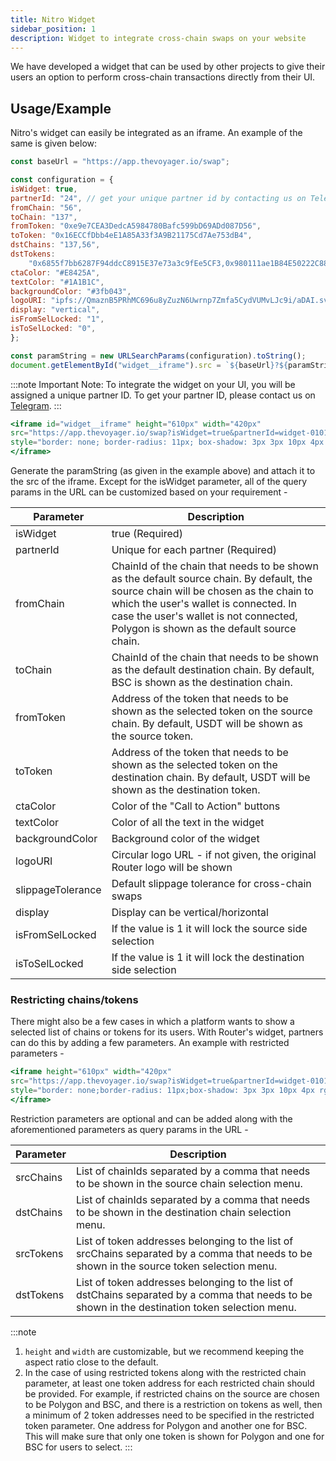 ```yaml
---
title: Nitro Widget
sidebar_position: 1
description: Widget to integrate cross-chain swaps on your website
---
```


We have developed a widget that can be used by other projects to give their users an option to perform cross-chain transactions directly from their UI.

## Usage/Example
Nitro's widget can easily be integrated as an iframe. An example of the same is given below:
```jsx
const baseUrl = "https://app.thevoyager.io/swap";

const configuration = {
isWidget: true,
partnerId: "24", // get your unique partner id by contacting us on Telegram or emailing us at contact@routerprotocol.com
fromChain: "56",
toChain: "137",
fromToken: "0xe9e7CEA3DedcA5984780Bafc599bD69ADd087D56",
toToken: "0x16ECCfDbb4eE1A85A33f3A9B21175Cd7Ae753dB4",
dstChains: "137,56",
dstTokens:
    "0x6855f7bb6287F94ddcC8915E37e73a3c9fEe5CF3,0x980111ae1B84E50222C8843e3A7a038F36Fecd2b",
ctaColor: "#E8425A",
textColor: "#1A1B1C",
backgroundColor: "#3fb043",
logoURI: "ipfs://QmaznB5PRhMC696u8yZuzN6Uwrnp7Zmfa5CydVUMvLJc9i/aDAI.svg",
display: "vertical",
isFromSelLocked: "1",
isToSelLocked: "0",
};

const paramString = new URLSearchParams(configuration).toString();
document.getElementById("widget__iframe").src = `${baseUrl}?${paramString}`;
```

:::note
Important Note: 
To integrate the widget on your UI, you will be assigned a unique partner ID. To get your partner ID, please contact us on [Telegram](https://t.me/Add_ith).
:::

```jsx
<iframe id="widget__iframe" height="610px" width="420px" 
src="https://app.thevoyager.io/swap?isWidget=true&partnerId=widget-0101&fromChain=56&toChain=137&fromToken=0xe9e7CEA3DedcA5984780Bafc599bD69ADd087D56&toToken=0x16ECCfDbb4eE1A85A33f3A9B21175Cd7Ae753dB4"
style="border: none; border-radius: 11px; box-shadow: 3px 3px 10px 4px rgba(0, 0, 0, 0.05);">
</iframe>
```

Generate the paramString (as given in the example above) and attach it to the src of the iframe. Except for the isWidget parameter, all of the query params in the URL can be customized based on your requirement -

| **Parameter** | **Description** |
| -------- | -------- |
| isWidget | true (Required) |
| partnerId | Unique for each partner (Required) |
| fromChain | ChainId of the chain that needs to be shown as the default source chain. By default, the source chain will be chosen as the chain to which the user's wallet is connected. In case the user's wallet is not connected, Polygon is shown as the default source chain. |
| toChain |	ChainId of the chain that needs to be shown as the default destination chain. By default, BSC is shown as the destination chain. |
| fromToken | Address of the token that needs to be shown as the selected token on the source chain. By default, USDT will be shown as the source token. |
| toToken |	Address of the token that needs to be shown as the selected token on the destination chain. By default, USDT will be shown as the destination token. |
| ctaColor | Color of the "Call to Action" buttons |
| textColor	| Color of all the text in the widget |
| backgroundColor |	Background color of the widget |
| logoURI |	Circular logo URL - if not given, the original Router logo will be shown |
| slippageTolerance |	Default slippage tolerance for cross-chain swaps |
| display |	Display can be vertical/horizontal |
| isFromSelLocked |	If the value is 1 it will lock the source side selection |
| isToSelLocked |	If the value is 1 it will lock the destination side selection |

### Restricting chains/tokens
There might also be a few cases in which a platform wants to show a selected list of chains or tokens for its users. With Router's widget, partners can do this by adding a few parameters. An example with restricted parameters -

```jsx 
<iframe height="610px" width="420px" 
src="https://app.thevoyager.io/swap?isWidget=true&partnerId=widget-0101&fromChain=137&fromToken=0xc2132d05d31c914a87c6611c10748aeb04b58e8f&toChain=56&toToken=0x6855f7bb6287F94ddcC8915E37e73a3c9fEe5CF3&dstChains=137,56&dstTokens=0x6855f7bb6287F94ddcC8915E37e73a3c9fEe5CF3,0x980111ae1B84E50222C8843e3A7a038F36Fecd2b"
style="border: none;border-radius: 11px;box-shadow: 3px 3px 10px 4px rgba(0, 0, 0, 0.05);">
</iframe>
```

Restriction parameters are optional and can be added along with the aforementioned parameters as query params in the URL -

| **Parameter** | **Description** |
| -------- | -------- |
| srcChains |	List of chainIds separated by a comma that needs to be shown in the source chain selection menu. |
| dstChains |	List of chainIds separated by a comma that needs to be shown in the destination chain selection menu. |
| srcTokens |	List of token addresses belonging to the list of srcChains separated by a comma that needs to be shown in the source token selection menu. |
| dstTokens |	List of token addresses belonging to the list of dstChains separated by a comma that needs to be shown in the destination token selection menu. |

:::note
1. `height` and `width` are customizable, but we recommend keeping the aspect ratio close to the default.
2. In the case of using restricted tokens along with the restricted chain parameter, at least one token address for each restricted chain should be provided. For example, if restricted chains on the source are chosen to be Polygon and BSC, and there is a restriction on tokens as well, then a minimum of 2 token addresses need to be specified in the restricted token parameter. One address for Polygon and another one for BSC. This will make sure that only one token is shown for Polygon and one for BSC for users to select.
:::
